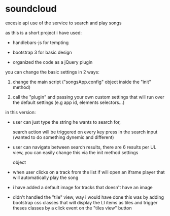 # soundcloud
excesie api use of the service to search and play songs

as this is a short project i have used:




- handlebars-js for tempting

- bootstrap 3 for basic design

- organized the code as a jQuery plugin




you can change the basic settings in 2 ways:




1. change the main script ("songsApp.config" object inside the "init" method)

2. call the "plugin" and passing your own custom settings that will run over the default settings (e.g app id, elements selectors...)




in this version:




- user can just type the string he wants to search for,




  search action  will be triggered on every key press in the search input (wanted to do something dynemic and different)




- user can navigate between search results, there are 6 results per UL view, you can easily change this via the init method settings       

  object




- when user clicks on a track from the list if will open an iframe player that will automatically play the song




- i have added a default image for tracks that doesn't have an image




- didn't handled the "tile" view, way i would have done this was by adding bootstrap css classes that will display the LI items as tiles and trigger theses classes by a click event on the "tiles view" button
